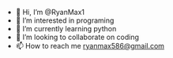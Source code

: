 - 👋 Hi, I’m @RyanMax1
- 👀 I’m interested in programing
- 🌱 I’m currently learning python
- 💞️ I’m looking to collaborate on coding
- 📫 How to reach me ryanmax586@gmail.com

<!---
RyanMax1/RyanMax1 is a ✨ special ✨ repository because its `README.md` (this file) appears on your GitHub profile.
You can click the Preview link to take a look at your changes.
--->
